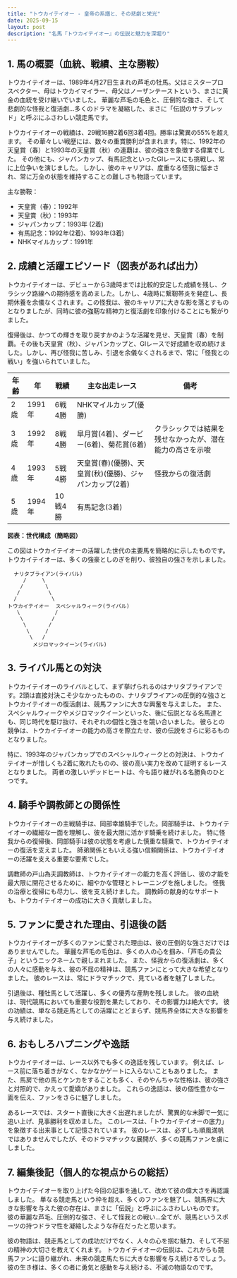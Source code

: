 ```yaml
---
title: "トウカイテイオー - 皇帝の系譜と、その悲劇と栄光"
date: 2025-09-15
layout: post
description: "名馬『トウカイテイオー』の伝説と魅力を深堀り"
---
```


## 1. 馬の概要（血統、戦績、主な勝鞍）

トウカイテイオーは、1989年4月27日生まれの芦毛の牡馬。父はミスタープロスペクター、母はトウカイマイラー、母父はノーザンテーストという、まさに黄金の血統を受け継いでいました。  華麗な芦毛の毛色と、圧倒的な強さ、そして悲劇的な怪我と復活劇…多くのドラマを凝縮した、まさに「伝説のサラブレッド」と呼ぶにふさわしい競走馬です。

トウカイテイオーの戦績は、29戦16勝2着6回3着4回。勝率は驚異の55%を超えます。  その華々しい戦歴には、数々の重賞勝利が含まれます。特に、1992年の天皇賞（春）と1993年の天皇賞（秋）の連覇は、彼の強さを象徴する偉業でした。  その他にも、ジャパンカップ、有馬記念といったGIレースにも挑戦し、常に上位争いを演じました。  しかし、彼のキャリアは、度重なる怪我に悩まされ、常に万全の状態を維持することの難しさも物語っています。


主な勝鞍：

* 天皇賞（春）：1992年
* 天皇賞（秋）：1993年
* ジャパンカップ：1993年 (2着)
* 有馬記念：1992年(2着)、1993年(3着)
* NHKマイルカップ：1991年


## 2. 成績と活躍エピソード（図表があれば出力）

トウカイテイオーは、デビューから3歳時までは比較的安定した成績を残し、クラシック路線への期待感を高めました。しかし、4歳時に繋靭帯炎を発症し、長期休養を余儀なくされます。この怪我は、彼のキャリアに大きな影を落とすものとなりましたが、同時に彼の強靭な精神力と復活劇を印象付けることにも繋がりました。

復帰後は、かつての輝きを取り戻すかのような活躍を見せ、天皇賞（春）を制覇。その後も天皇賞（秋）、ジャパンカップと、GIレースで好成績を収め続けました。しかし、再び怪我に苦しみ、引退を余儀なくされるまで、常に「怪我との戦い」を強いられていました。


| 年齢 | 年 | 戦績 | 主な出走レース | 備考 |
|---|---|---|---|---|
| 2歳 | 1991年 | 6戦4勝 | NHKマイルカップ(優勝) |  |
| 3歳 | 1992年 | 8戦4勝 |皐月賞(4着)、ダービー(6着)、菊花賞(6着) |クラシックでは結果を残せなかったが、潜在能力の高さを示唆 |
| 4歳 | 1993年 | 5戦4勝 | 天皇賞(春)(優勝)、天皇賞(秋)(優勝)、ジャパンカップ(2着) | 怪我からの復活劇 |
| 5歳 | 1994年 | 10戦4勝 | 有馬記念(3着) |  |


**図表：世代構成（簡略図）**

この図はトウカイテイオーの活躍した世代の主要馬を簡略的に示したものです。トウカイテイオーは、多くの強豪としのぎを削り、彼独自の強さを示しました。

```
  ナリタブライアン(ライバル)
     /     \
    /       \
   /         \
  /           \
トウカイテイオー  スペシャルウィーク(ライバル)
   \           /
    \         /
     \       /
      \     /
       \   /
        メジロマックイーン(ライバル)
```


## 3. ライバル馬との対決

トウカイテイオーのライバルとして、まず挙げられるのはナリタブライアンです。2頭は直接対決こそ少なかったものの、ナリタブライアンの圧倒的な強さとトウカイテイオーの復活劇は、競馬ファンに大きな興奮を与えました。  また、スペシャルウィークやメジロマックイーンといった、後に伝説となる名馬達とも、同じ時代を駆け抜け、それぞれの個性と強さを競い合いました。  彼らとの競争は、トウカイテイオーの能力の高さを際立たせ、彼の伝説をさらに彩るものとなりました。

特に、1993年のジャパンカップでのスペシャルウィークとの対決は、トウカイテイオーが惜しくも2着に敗れたものの、彼の高い実力を改めて証明するレースとなりました。  両者の激しいデッドヒートは、今も語り継がれる名勝負のひとつです。


## 4. 騎手や調教師との関係性

トウカイテイオーの主戦騎手は、岡部幸雄騎手でした。岡部騎手は、トウカイテイオーの繊細な一面を理解し、彼を最大限に活かす騎乗を続けました。  特に怪我からの復帰後、岡部騎手は彼の状態を考慮した慎重な騎乗で、トウカイテイオーの復活を支えました。  師弟関係ともいえる強い信頼関係は、トウカイテイオーの活躍を支える重要な要素でした。

調教師の戸山為夫調教師は、トウカイテイオーの能力を高く評価し、彼の才能を最大限に開花させるために、細やかな管理とトレーニングを施しました。  怪我の治療と復帰にも尽力し、彼を支え続けました。  調教師の献身的なサポートも、トウカイテイオーの成功に大きく貢献しました。


## 5. ファンに愛された理由、引退後の話

トウカイテイオーが多くのファンに愛された理由は、彼の圧倒的な強さだけではありませんでした。  華麗な芦毛の毛色は、多くの人の心を掴み、「芦毛の貴公子」というニックネームで親しまれました。  また、怪我からの復活劇は、多くの人々に感動を与え、彼の不屈の精神は、競馬ファンにとって大きな希望となりました。  彼のレースは、常にドラマチックで、見ている者を魅了しました。

引退後は、種牡馬として活躍し、多くの優秀な産駒を残しました。  彼の血統は、現代競馬においても重要な役割を果たしており、その影響力は絶大です。  彼の功績は、単なる競走馬としての活躍にとどまらず、競馬界全体に大きな影響を与え続けました。


## 6. おもしろハプニングや逸話

トウカイテイオーは、レース以外でも多くの逸話を残しています。  例えば、レース前に落ち着きがなく、なかなかゲートに入らないこともありました。  また、馬房で他の馬とケンカをすることも多く、そのやんちゃな性格は、彼の強さと対照的で、かえって愛嬌がありました。  これらの逸話は、彼の個性豊かな一面を伝え、ファンをさらに魅了しました。

あるレースでは、スタート直後に大きく出遅れましたが、驚異的な末脚で一気に追い上げ、見事勝利を収めました。  このレースは、「トウカイテイオーの底力」を象徴する出来事として記憶されています。  彼のレースは、必ずしも順風満帆ではありませんでしたが、そのドラマチックな展開が、多くの競馬ファンを虜にしました。


## 7. 編集後記（個人的な視点からの総括）

トウカイテイオーを取り上げた今回の記事を通して、改めて彼の偉大さを再認識しました。  単なる競走馬という枠を超え、多くのファンを魅了し、競馬界に大きな影響を与えた彼の存在は、まさに「伝説」と呼ぶにふさわしいものです。  彼の華麗な芦毛、圧倒的な強さ、そして怪我との戦い…全てが、競馬というスポーツの持つドラマ性を凝縮したような存在だったと思います。

彼の物語は、競走馬としての成功だけでなく、人々の心を掴む魅力、そして不屈の精神の大切さを教えてくれます。  トウカイテイオーの伝説は、これからも競馬ファンに語り継がれ、未来の競走馬たちに大きな影響を与え続けるでしょう。  彼の生き様は、多くの者に勇気と感動を与え続ける、不滅の物語なのです。
